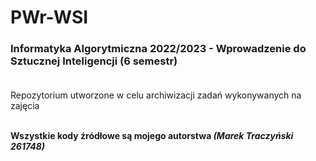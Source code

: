 # PWr-WSI
### Informatyka Algorytmiczna 2022/2023 - Wprowadzenie do Sztucznej Inteligencji (6 semestr)<br/><br/>

Repozytorium utworzone w celu archiwizacji zadań wykonywanych na zajęcia<br/><br/>

**Wszystkie kody źródłowe są mojego autorstwa _(Marek Traczyński 261748)_**
